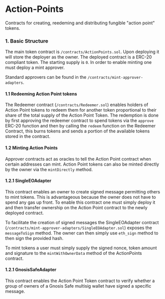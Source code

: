 # Action-Points
Contracts for creating, reedeming and distributing fungible "action point" tokens.

### 1. Basic Structure
The main token contract is `/contracts/ActionPoints.sol`. Upon deploying it will
store the deployer as the owner. The deployed contract is a ERC-20
compliant token. The starting supply is `0`. In order to enable minting one must
deploy a mint approver.

Standard approvers can be found in the `/contracts/mint-approver-adapters`.

#### 1.1 Redeeming Action Point tokens
The Redeemer contract (`/contracts/Redeemer.sol`) enables holders of Action Point
tokens to redeem them for another token proportional to their share of the total
supply of the Action Point Token. The redemption is done by first approving the
redeemer contract to spend tokens via the `approve` ERC-20 function and then by
calling the `redeem` function on the Redeemer Contract, this burns tokens and
sends a portion of the available tokens stored in the contract.

#### 1.2 Minting Action Points
Approver contracts act as oracles to tell the Action Point contract when certain
addresses can mint. Action Point tokens can also be minted directly by the owner
via the `mintDirectly` method.

#### 1.2.1 SingleEOAdapter
This contract enables an owner to create signed message permitting others to
mint tokens. This is advantageous because the owner does not have to spend any gas
up front. To enable this contract one must simply deploy it and then transfer
ownership on the Action Point contract to the newly deployed contract.

To facilitate the creation of signed messages the SingleEOAdapter contract
(`/contracts/mint-approver-adapters/SingleEOAdapter.sol`) exposes the
`messageToSign` method. The owner can then simply use `eth_sign` method to then
sign the provided hash.

To mint tokens a user must simply supply the signed nonce, token amount and
signature to the `mintWithOwnerData` method of the ActionPoints contract.

#### 1.2.1 GnosisSafeAdapter
This contract enables the Action Point Token contract to verify whether a group
of owners of a Gnosis Safe multisig wallet have signed a specific message.
